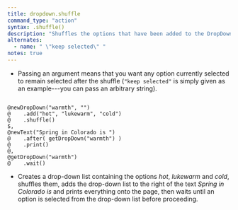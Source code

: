 ```yaml
---
title: dropdown.shuffle
command_type: "action"
syntax: .shuffle()
description: "Shuffles the options that have been added to the DropDown *so far*. If you call `shuffle` *before* `settings.add` then it will have no effect."
alternates:
  - name: " \"keep selected\" "
notes: true
---
```


+ Passing an argument means that you want any option currently selected to remain selected after the shuffle (`"keep selected"` is simply given as an example---you can pass an arbitrary string).

<!--more-->

<pre><code class="language-diff-javascript diff-highlight try-true">
@newDropDown("warmth", "")
@    .add("hot", "lukewarm", "cold")
@    .shuffle()
$,
@newText("Spring in Colorado is ")
@    .after( getDropDown("warmth") )
@    .print()
@,
@getDropDown("warmth")
@    .wait()
</code></pre>

+ Creates a drop-down list containing the options *hot*, *lukewarm* and *cold*, shuffles them, adds the drop-down list to the right of the text *Spring in Colorado is* and prints everything onto the page, then waits until an option is selected from the drop-down list before proceeding.		
